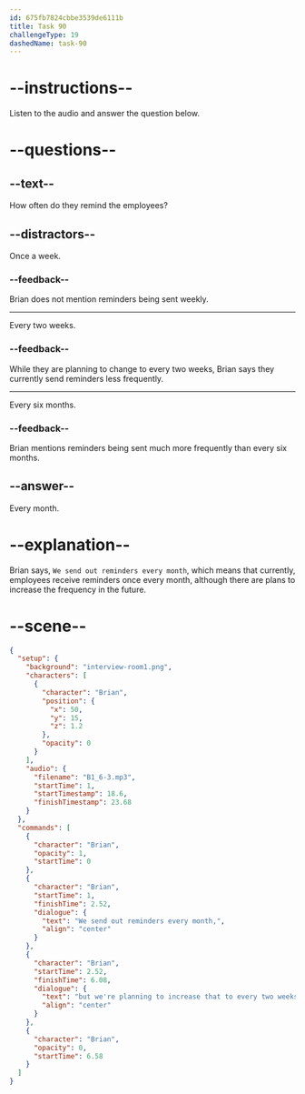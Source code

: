```yaml
---
id: 675fb7824cbbe3539de6111b
title: Task 90
challengeType: 19
dashedName: task-90
---
```


<!-- (Audio) Brian: We send out reminders every month, but we're planning to increase that to every two weeks to keep everyone vigilant. -->

# --instructions--

Listen to the audio and answer the question below.

# --questions--

## --text--

How often do they remind the employees?

## --distractors--

Once a week.

### --feedback--

Brian does not mention reminders being sent weekly.

---

Every two weeks.

### --feedback--

While they are planning to change to every two weeks, Brian says they currently send reminders less frequently.

---

Every six months.

### --feedback--

Brian mentions reminders being sent much more frequently than every six months.

## --answer--

Every month.

# --explanation--

Brian says, `We send out reminders every month`, which means that currently, employees receive reminders once every month, although there are plans to increase the frequency in the future.

# --scene--

```json
{
  "setup": {
    "background": "interview-room1.png",
    "characters": [
      {
        "character": "Brian",
        "position": {
          "x": 50,
          "y": 15,
          "z": 1.2
        },
        "opacity": 0
      }
    ],
    "audio": {
      "filename": "B1_6-3.mp3",
      "startTime": 1,
      "startTimestamp": 18.6,
      "finishTimestamp": 23.68
    }
  },
  "commands": [
    {
      "character": "Brian",
      "opacity": 1,
      "startTime": 0
    },
    {
      "character": "Brian",
      "startTime": 1,
      "finishTime": 2.52,
      "dialogue": {
        "text": "We send out reminders every month,",
        "align": "center"
      }
    },
    {
      "character": "Brian",
      "startTime": 2.52,
      "finishTime": 6.08,
      "dialogue": {
        "text": "but we're planning to increase that to every two weeks to keep everyone vigilant.",
        "align": "center"
      }
    },
    {
      "character": "Brian",
      "opacity": 0,
      "startTime": 6.58
    }
  ]
}
```

